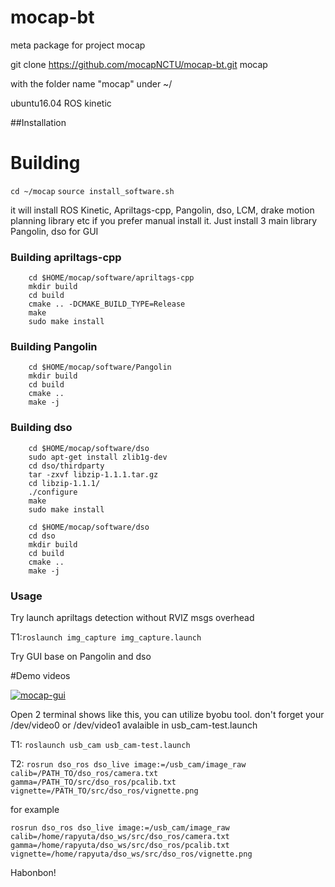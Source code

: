 # mocap-bt
meta package for project mocap

git clone https://github.com/mocapNCTU/mocap-bt.git mocap

with the folder name "mocap" under ~/ 

ubuntu16.04 ROS kinetic 

##Installation

Building
========

`cd ~/mocap`
`source install_software.sh`

it will install ROS Kinetic, Apriltags-cpp, Pangolin, dso, LCM, drake motion planning library etc
if you prefer manual install it. 
Just install 3 main library Pangolin, dso for GUI

### Building apriltags-cpp
```
    cd $HOME/mocap/software/apriltags-cpp
    mkdir build
    cd build
    cmake .. -DCMAKE_BUILD_TYPE=Release
    make
    sudo make install
```


### Building Pangolin
```
    cd $HOME/mocap/software/Pangolin
    mkdir build                                                                                                                      
    cd build
    cmake ..
    make -j
```

### Building dso
```
    cd $HOME/mocap/software/dso
    sudo apt-get install zlib1g-dev
    cd dso/thirdparty
    tar -zxvf libzip-1.1.1.tar.gz
    cd libzip-1.1.1/
    ./configure
    make
    sudo make install

    cd $HOME/mocap/software/dso
    cd dso 
    mkdir build
    cd build
    cmake ..
    make -j
```

### Usage

Try launch apriltags detection without RVIZ msgs overhead

T1:`roslaunch img_capture img_capture.launch`


Try GUI base on Pangolin and dso

#Demo videos

[![mocap-gui](https://github.com/mocapNCTU/mocap-bt/blob/master/software/mocap-gui.png)](https://www.youtube.com/watch?v=JL7ras7Z7Tc)

Open 2 terminal shows like this, you can utilize byobu tool.
don't forget your /dev/video0 or /dev/video1 avalaible in usb_cam-test.launch

T1: `roslaunch usb_cam usb_cam-test.launch`

T2: `rosrun dso_ros dso_live image:=/usb_cam/image_raw calib=/PATH_TO/dso_ros/camera.txt gamma=/PATH_TO/src/dso_ros/pcalib.txt vignette=/PATH_TO/src/dso_ros/vignette.png`

for example

`rosrun dso_ros dso_live image:=/usb_cam/image_raw calib=/home/rapyuta/dso_ws/src/dso_ros/camera.txt gamma=/home/rapyuta/dso_ws/src/dso_ros/pcalib.txt vignette=/home/rapyuta/dso_ws/src/dso_ros/vignette.png`

Habonbon!
